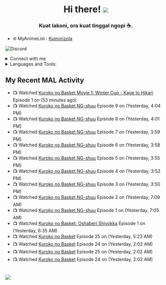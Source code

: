 <h1 align="center">Hi there! <img src="https://media.giphy.com/media/hvRJCLFzcasrR4ia7z/giphy.gif" width="25px"> </h1>
<h3 align="center">Kuat lakoni, ora kuat tinggal ngopi ☕.</h3>

- 🌐 MyAnimeList : [Kumorizola](https://myanimelist.net/animelist/Kumorizola)

![Discord](https://discord.c99.nl/widget/theme-3/761213268009943051.png)
<details>
      <summary>Connect with me</summary>
    <p align="left">
        <a href="https://www.facebook.com/kumori.hartley.1" target="blank"><img align="center"
                src="https://raw.githubusercontent.com/rahuldkjain/github-profile-readme-generator/master/src/images/icons/Social/facebook.svg"
                alt="kumori hartley" height="30" width="40" /></a>
        <a href="https://www.instagram.com/kumorizola/" target="blank"><img align="center"
                src="https://raw.githubusercontent.com/rahuldkjain/github-profile-readme-generator/master/src/images/icons/Social/instagram.svg"
                alt="kumorizola" height="30" width="40" /></a>
        <a href="https://discord.com" target="blank"><img align="center"
                src="https://raw.githubusercontent.com/rahuldkjain/github-profile-readme-generator/master/src/images/icons/Social/discord.svg"
                alt="Kumori#5882" height="30" width="40" /></a>
    </p>
</details>

<details>
    <summary align="left">Languages and Tools:</summary>
<p align="left">
      <a href="https://www.w3schools.com/css/" target="_blank">
        <img src="https://raw.githubusercontent.com/devicons/devicon/master/icons/css3/css3-original-wordmark.svg"
            alt="css3" width="40" height="40" /> </a> <a href="https://www.w3.org/html/" target="_blank"> <img
            src="https://raw.githubusercontent.com/devicons/devicon/master/icons/html5/html5-original-wordmark.svg"
            alt="html5" width="40" height="40" /> </a> <a href="https://www.java.com" target="_blank"> <img
            src="https://raw.githubusercontent.com/devicons/devicon/master/icons/java/java-original.svg" alt="java"
            width="40" height="40" /> </a> <a href="https://developer.mozilla.org/en-US/docs/Web/JavaScript"
            target="_blank"> <img
            src="https://raw.githubusercontent.com/devicons/devicon/master/icons/javascript/javascript-original.svg"
            alt="javascript" width="40" height="40" /> </a> <a href="https://nodejs.org" target="_blank"> <img
            src="https://raw.githubusercontent.com/devicons/devicon/master/icons/nodejs/nodejs-original-wordmark.svg"
            alt="nodejs" width="40" height="40" /> </a> <a href="https://www.python.org" target="_blank"> <img
            src="https://raw.githubusercontent.com/devicons/devicon/master/icons/python/python-original.svg"
            alt="python" width="40" height="40" /> </a> <a href="https://www.typescriptlang.org/" target="_blank"> <img
            src="https://raw.githubusercontent.com/devicons/devicon/master/icons/typescript/typescript-original.svg" 
            alt="typescript" width="40" height="40" /> </a> <a href="https://www.photoshop.com/en" target="_blank"> <img
            src="https://upload.wikimedia.org/wikipedia/commons/a/af/Adobe_Photoshop_CC_icon.svg" alt="photoshop" width="40" height="40"/> </a>
            <a href="https://www.adobe.com/products/premiere.html" target="_blank"> <img
            src="https://upload.wikimedia.org/wikipedia/commons/4/40/Adobe_Premiere_Pro_CC_icon.svg" alt="Premiere pro" width="40" height="40"/> </a>
            <a href="https://www.adobe.com/in/products/illustrator.html" target="_blank"> <img 
            src="https://upload.wikimedia.org/wikipedia/commons/f/fb/Adobe_Illustrator_CC_icon.svg" alt="illustrator" width="40" height="40"/> </a>
      
 </details>
 
 <h2> My Recent MAL Activity</h2>
<!-- MAL_ACTIVITY:start -->

- 📺 Watched [Kuroko no Basket Movie 1: Winter Cup - Kage to Hikari](https://MyAnimeList.net/anime.php?id=32869) Episode 1 on (53 minutes ago)
- 📺 Watched [Kuroko no Basket NG-shuu](https://MyAnimeList.net/anime.php?id=15487) Episode 9 on (Yesterday, 4:04 PM)
- 📺 Watched [Kuroko no Basket NG-shuu](https://MyAnimeList.net/anime.php?id=15487) Episode 8 on (Yesterday, 4:01 PM)
- 📺 Watched [Kuroko no Basket NG-shuu](https://MyAnimeList.net/anime.php?id=15487) Episode 7 on (Yesterday, 3:59 PM)
- 📺 Watched [Kuroko no Basket NG-shuu](https://MyAnimeList.net/anime.php?id=15487) Episode 6 on (Yesterday, 3:58 PM)
- 📺 Watched [Kuroko no Basket NG-shuu](https://MyAnimeList.net/anime.php?id=15487) Episode 5 on (Yesterday, 3:55 PM)
- 📺 Watched [Kuroko no Basket NG-shuu](https://MyAnimeList.net/anime.php?id=15487) Episode 4 on (Yesterday, 3:53 PM)
- 📺 Watched [Kuroko no Basket NG-shuu](https://MyAnimeList.net/anime.php?id=15487) Episode 3 on (Yesterday, 3:50 PM)
- 📺 Watched [Kuroko no Basket NG-shuu](https://MyAnimeList.net/anime.php?id=15487) Episode 2 on (Yesterday, 7:09 AM)
- 📺 Watched [Kuroko no Basket NG-shuu](https://MyAnimeList.net/anime.php?id=15487) Episode 1 on (Yesterday, 7:05 AM)
- 📺 Watched [Kuroko no Basket: Oshaberi Shiyokka](https://MyAnimeList.net/anime.php?id=17259) Episode 1 on (Yesterday, 6:35 AM)
- 📺 Watched [Kuroko no Basket](https://MyAnimeList.net/anime.php?id=11771) Episode 25 on (Yesterday, 5:23 AM)
- 📺 Watched [Kuroko no Basket](https://MyAnimeList.net/anime.php?id=11771) Episode 24 on (Yesterday, 2:02 AM)
- 📺 Watched [Kuroko no Basket](https://MyAnimeList.net/anime.php?id=11771) Episode 25 on (Yesterday, 2:02 AM)
- 📺 Watched [Kuroko no Basket](https://MyAnimeList.net/anime.php?id=11771) Episode 24 on (Yesterday, 2:02 AM)

<!-- MAL_ACTIVITY:end -->

  
<h2 align="left"> <img src="https://media.discordapp.net/attachments/918405470073520168/919220018355523584/ezgif.com-gif-maker_1.gif">
